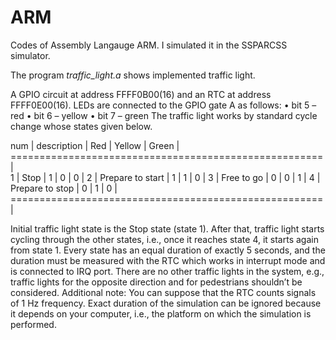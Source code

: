 # ARM
Codes of Assembly Langauge ARM. I simulated it in the SSPARCSS simulator.

The program <i>traffic_light.a</i> shows implemented traffic light.

A GPIO circuit at address FFFF0B00(16) and an RTC at address
FFFF0E00(16). LEDs are connected to the GPIO gate A as follows:
• bit 5 – red
• bit 6 – yellow
• bit 7 – green
 The traffic light works by standard cycle change whose states given below.

num | description         |    Red |  Yellow |  Green |
======================================================|      
1   | Stop                |    1   |  0      |  0     |
2   | Prepare to start    |    1   |  1      |  0     |
3   | Free to go          |    0   |  0      |  1     |
4   | Prepare to stop     |    0   |  1      |  0     |
======================================================|

Initial traffic light state is the Stop state (state 1). After that, traffic light starts cycling through the other states,
i.e., once it reaches state 4, it starts again from state 1. Every state has an equal duration of exactly 5 seconds,
and the duration must be measured with the RTC which works in interrupt mode and is connected to IRQ port.
There are no other traffic lights in the system, e.g., traffic lights for the opposite direction and for pedestrians
shouldn’t be considered.
Additional note: You can suppose that the RTC counts signals of 1 Hz frequency. Exact duration of the simulation
can be ignored because it depends on your computer, i.e., the platform on which the simulation is performed.
